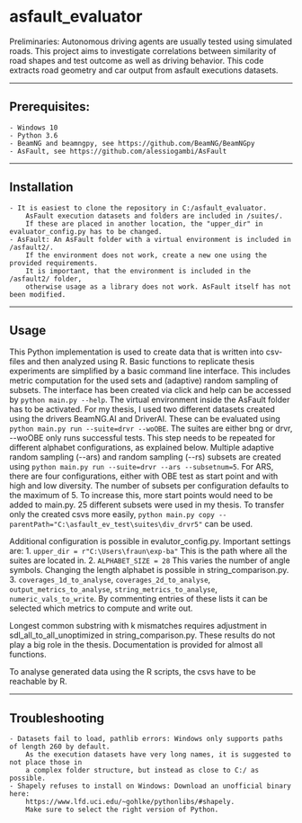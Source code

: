 # asfault_evaluator

Preliminaries:
    Autonomous driving agents are usually tested using simulated roads. 
    This project aims to investigate correlations between similarity of road shapes and test outcome as well as driving behavior.
    This code extracts road geometry and car output from asfault executions datasets. 
   
-------------- 
Prerequisites:
--------------
    - Windows 10
    - Python 3.6
    - BeamNG and beamngpy, see https://github.com/BeamNG/BeamNGpy
    - AsFault, see https://github.com/alessiogambi/AsFault
    
------------
Installation
------------
    - It is easiest to clone the repository in C:/asfault_evaluator. 
        AsFault execution datasets and folders are included in /suites/. 
        If these are placed in another location, the "upper_dir" in evaluator_config.py has to be changed.
    - AsFault: An AsFault folder with a virtual environment is included in /asfault2/. 
        If the environment does not work, create a new one using the provided requirements. 
        It is important, that the environment is included in the /asfault2/ folder, 
        otherwise usage as a library does not work. AsFault itself has not been modified.
    
-----
Usage
-----
This Python implementation is used to create data that is written into csv-files and then analyzed using R.
Basic functions to replicate thesis experiments are simplified by a basic command line interface. This includes metric computation for the used sets and (adaptive) random sampling of subsets.
The interface has been created via click and help can be accessed by `python main.py --help`. The virtual environment inside the AsFault folder has to be activated.
For my thesis, I used two different datasets created using the drivers BeamNG.AI and DriverAI. These can be evaluated using `python main.py run --suite=drvr --woOBE`. The suites are either bng or drvr, --woOBE only runs successful tests. This step needs to be repeated for different alphabet configurations, as explained below.
Multiple adaptive random sampling (--ars) and random sampling (--rs) subsets are created using `python main.py run --suite=drvr --ars --subsetnum=5`. For ARS, there are four configurations, either with OBE test as start point and with high and low diversity. The number of subsets per configuration defaults to the maximum of 5. To increase this, more start points would need to be added to main.py.
25 different subsets were used in my thesis. To transfer only the created csvs more easily, `python main.py copy --parentPath="C:\asfault_ev_test\suites\div_drvr5"` can be used. 

Additional configuration is possible in evalutor_config.py. Important settings are:
    1. `upper_dir = r"C:\Users\fraun\exp-ba"` This is the path where all the suites are located in.
    2. `ALPHABET_SIZE = 28` This varies the number of angle symbols. Changing the length alphabet is possible in string_comparison.py.
    3. `coverages_1d_to_analyse`, `coverages_2d_to_analyse`, `output_metrics_to_analyse`, `string_metrics_to_analyse`, `numeric_vals_to_write`. By commenting entries of these lists it can be selected which metrics to compute and write out.
    
Longest common substring with k mismatches requires adjustment in sdl_all_to_all_unoptimized in string_comparison.py. These results do not play a big role in the thesis.
Documentation is provided for almost all functions.

To analyse generated data using the R scripts, the csvs have to be reachable by R.

---------------
Troubleshooting
---------------
    - Datasets fail to load, pathlib errors: Windows only supports paths of length 260 by default. 
        As the execution datasets have very long names, it is suggested to not place those in 
        a complex folder structure, but instead as close to C:/ as possible.
    - Shapely refuses to install on Windows: Download an unofficial binary here: 
        https://www.lfd.uci.edu/~gohlke/pythonlibs/#shapely. 
        Make sure to select the right version of Python.


